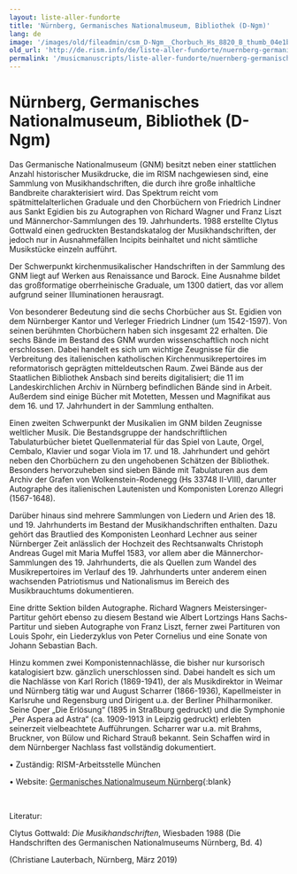 ```yaml
---
layout: liste-aller-fundorte
title: 'Nürnberg, Germanisches Nationalmuseum, Bibliothek (D-Ngm)'
lang: de
image: '/images/old/fileadmin/csm_D-Ngm__Chorbuch_Hs_8820_B_thumb_04e1b47785.jpg'
old_url: 'http://de.rism.info/de/liste-aller-fundorte/nuernberg-germanisches-nationalmuseum-d-ngm.html'
permalink: '/musicmanuscripts/liste-aller-fundorte/nuernberg-germanisches-nationalmuseum-d-ngm.html'
---
```



# Nürnberg, Germanisches Nationalmuseum, Bibliothek (D-Ngm)


Das Germanische Nationalmuseum (GNM) besitzt neben einer stattlichen Anzahl historischer Musikdrucke, die im RISM nachgewiesen sind, eine Sammlung von Musikhandschriften, die durch ihre große inhaltliche Bandbreite charakterisiert wird. Das Spektrum reicht vom spätmittelalterlichen Graduale und den Chorbüchern von Friedrich Lindner aus Sankt Egidien bis zu Autographen von Richard Wagner und Franz Liszt und Männerchor-Sammlungen des 19. Jahrhunderts. 1988 erstellte Clytus Gottwald einen gedruckten Bestandskatalog der Musikhandschriften, der jedoch nur in Ausnahmefällen Incipits beinhaltet und nicht sämtliche Musikstücke einzeln aufführt. 

Der Schwerpunkt kirchenmusikalischer Handschriften in der Sammlung des GNM liegt auf Werken aus Renaissance und Barock. Eine Ausnahme bildet das großformatige oberrheinische Graduale, um 1300 datiert, das vor allem aufgrund seiner Illuminationen herausragt.

Von besonderer Bedeutung sind die sechs Chorbücher aus St. Egidien von dem Nürnberger Kantor und Verleger Friedrich Lindner (um 1542-1597). Von seinen berühmten Chorbüchern haben sich insgesamt 22 erhalten. Die sechs Bände im Bestand des GNM wurden wissenschaftlich noch nicht erschlossen. Dabei handelt es sich um wichtige Zeugnisse für die Verbreitung des italienischen katholischen Kirchenmusikrepertoires im reformatorisch geprägten mitteldeutschen Raum. Zwei Bände aus der Staatlichen Bibliothek Ansbach sind bereits digitalisiert; die 11 im Landeskirchlichen Archiv in Nürnberg befindlichen Bände sind in Arbeit. Außerdem sind einige Bücher mit Motetten, Messen und Magnifikat aus dem 16. und 17. Jahrhundert in der Sammlung enthalten.

Einen zweiten Schwerpunkt der Musikalien im GNM bilden Zeugnisse weltlicher Musik. Die Bestandsgruppe der handschriftlichen Tabulaturbücher bietet Quellenmaterial für das Spiel von Laute, Orgel, Cembalo, Klavier und sogar Viola im 17. und 18. Jahrhundert und gehört neben den Chorbüchern zu den ungehobenen Schätzen der Bibliothek. Besonders hervorzuheben sind sieben Bände mit Tabulaturen aus dem Archiv der Grafen von Wolkenstein-Rodenegg (Hs 33748 II-VIII), darunter Autographe des italienischen Lautenisten und Komponisten Lorenzo Allegri (1567-1648).

Darüber hinaus sind mehrere Sammlungen von Liedern und Arien des 18. und 19. Jahrhunderts im Bestand der Musikhandschriften enthalten. Dazu gehört das Brautlied des Komponisten Leonhard Lechner aus seiner Nürnberger Zeit anlässlich der Hochzeit des Rechtsanwalts Christoph Andreas Gugel mit Maria Muffel 1583, vor allem aber die Männerchor-Sammlungen des 19. Jahrhunderts, die als Quellen zum Wandel des Musikrepertoires im Verlauf des 19. Jahrhunderts unter anderem einen wachsenden Patriotismus und Nationalismus im Bereich des Musikbrauchtums dokumentieren.

Eine dritte Sektion bilden Autographe. Richard Wagners Meistersinger-Partitur gehört ebenso zu diesem Bestand wie Albert Lortzings Hans Sachs-Partitur und sieben Autographe von Franz Liszt, ferner zwei Partituren von Louis Spohr, ein Liederzyklus von Peter Cornelius und eine Sonate von Johann Sebastian Bach.

Hinzu kommen zwei Komponistennachlässe, die bisher nur kursorisch katalogisiert bzw. gänzlich unerschlossen sind. Dabei handelt es sich um die Nachlässe von Karl Rorich (1869-1941), der als Musikdirektor in Weimar und Nürnberg tätig war und August Scharrer (1866-1936), Kapellmeister in Karlsruhe und Regensburg und Dirigent u.a. der Berliner Philharmoniker. Seine Oper „Die Erlösung“ (1895 in Straßburg gedruckt) und die Symphonie „Per Aspera ad Astra“ (ca. 1909-1913 in Leipzig gedruckt) erlebten seinerzeit vielbeachtete Aufführungen. Scharrer war u.a. mit Brahms, Bruckner, von Bülow und Richard Strauß bekannt. Sein Schaffen wird in dem Nürnberger Nachlass fast vollständig dokumentiert.

• Zuständig: RISM-Arbeitsstelle München

• Website: [Germanisches Nationalmuseum Nürnberg](https://www.gnm.de/museum/abteilungen-anlaufstellen/bibliothek "Opens external link in new window"){:blank}

&nbsp;

Literatur: 

Clytus Gottwald: _Die Musikhandschriften_, Wiesbaden 1988 (Die Handschriften des Germanischen Nationalmuseums Nürnberg, Bd. 4)

(Christiane Lauterbach, Nürnberg, März 2019)
